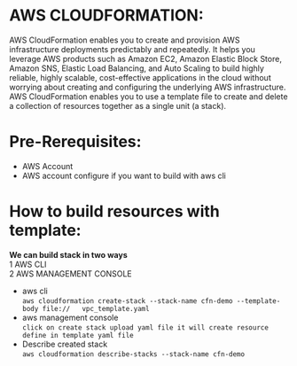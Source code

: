 # AWS CLOUDFORMATION:
AWS CloudFormation enables you to create and provision AWS infrastructure deployments predictably and repeatedly. It helps you leverage AWS products such as Amazon EC2, Amazon Elastic Block Store, Amazon SNS, Elastic Load Balancing, and Auto Scaling to build highly reliable, highly scalable, cost-effective applications in the cloud without worrying about creating and configuring the underlying AWS infrastructure. AWS CloudFormation enables you to use a template file to create and delete a collection of resources together as a single unit (a stack).

# Pre-Rerequisites:
- AWS Account
- AWS account configure if you want to build with aws cli

# How to build resources with template:
**We can build stack in two ways**  
1 AWS CLI  
2 AWS MANAGEMENT CONSOLE
- aws cli  
  `aws cloudformation create-stack --stack-name cfn-demo --template-body file://   vpc_template.yaml`
- aws management console  
  `click on create stack upload yaml file it will create resource define in template yaml file`
- Describe created stack  
  `aws cloudformation describe-stacks --stack-name cfn-demo`
